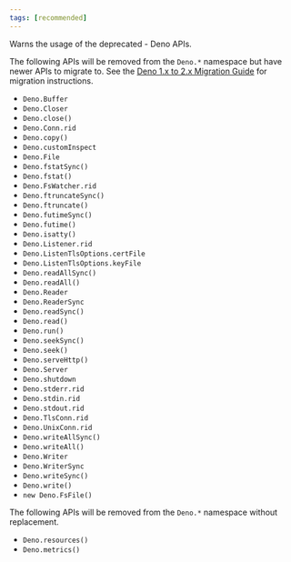 ```yaml
---
tags: [recommended]
---
```


Warns the usage of the deprecated - Deno APIs.

The following APIs will be removed from the `Deno.*` namespace but have newer
APIs to migrate to. See the
[Deno 1.x to 2.x Migration Guide](https://docs.deno.com/runtime/manual/advanced/migrate_deprecations)
for migration instructions.

- `Deno.Buffer`
- `Deno.Closer`
- `Deno.close()`
- `Deno.Conn.rid`
- `Deno.copy()`
- `Deno.customInspect`
- `Deno.File`
- `Deno.fstatSync()`
- `Deno.fstat()`
- `Deno.FsWatcher.rid`
- `Deno.ftruncateSync()`
- `Deno.ftruncate()`
- `Deno.futimeSync()`
- `Deno.futime()`
- `Deno.isatty()`
- `Deno.Listener.rid`
- `Deno.ListenTlsOptions.certFile`
- `Deno.ListenTlsOptions.keyFile`
- `Deno.readAllSync()`
- `Deno.readAll()`
- `Deno.Reader`
- `Deno.ReaderSync`
- `Deno.readSync()`
- `Deno.read()`
- `Deno.run()`
- `Deno.seekSync()`
- `Deno.seek()`
- `Deno.serveHttp()`
- `Deno.Server`
- `Deno.shutdown`
- `Deno.stderr.rid`
- `Deno.stdin.rid`
- `Deno.stdout.rid`
- `Deno.TlsConn.rid`
- `Deno.UnixConn.rid`
- `Deno.writeAllSync()`
- `Deno.writeAll()`
- `Deno.Writer`
- `Deno.WriterSync`
- `Deno.writeSync()`
- `Deno.write()`
- `new Deno.FsFile()`

The following APIs will be removed from the `Deno.*` namespace without
replacement.

- `Deno.resources()`
- `Deno.metrics()`
